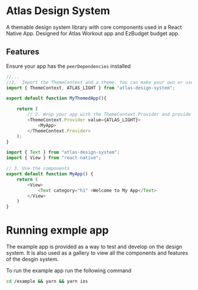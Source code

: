 # Atlas Design System
A themable design system library with core components used in a React Native App.
Designed for Atlas Workout app and EzBudget budget app.


## Features


Ensure your app has the `peerDependencies` installed

```javascript
//...
//1.  Import the ThemeContext and a theme. You can make your own or use the provided light theme ATLAS_LIGHT
import { ThemeContext, ATLAS_LIGHT } from "atlas-design-system";

export default function MyThemedApp(){

    return (
        // 2. Wrap your app with the ThemeContext.Provider and provide your theme
        <ThemeContext.Provider value={ATLAS_LIGHT}>
            <MyApp>
        </ThemeContext.Provider>
    );
}
```

```javascript
import { Text } from "atlas-design-system";
import { View } from "react-native";

// 3. Use the components
export default function MyApp() {
    return (
        <View>
            <Text category="h1" >Welcome to My App</Text>
        </View>
    )
}
```

# Running exmple app 
The example app is provided as a way to test and develop on the design system. It is also used as a gallery to view all the components and features of the desgin system.

To run the example app run the following command
```bash
cd /example && yarn && yarn ios
```


